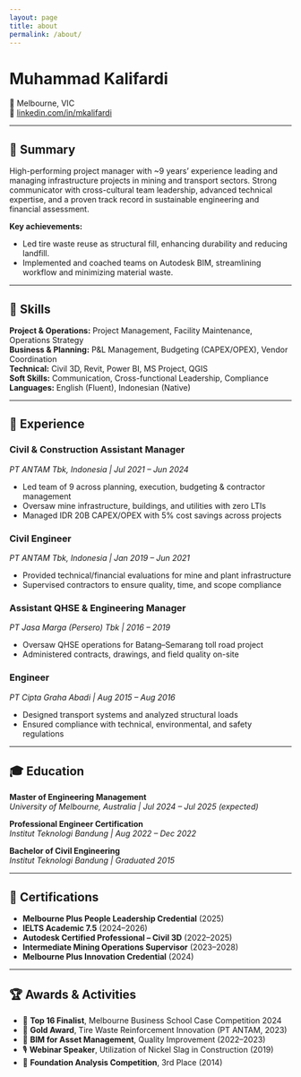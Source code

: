 ```yaml
---
layout: page
title: about
permalink: /about/
---
```


# Muhammad Kalifardi

📍 Melbourne, VIC  
🔗 [linkedin.com/in/mkalifardi](https://linkedin.com/in/mkalifardi)

---

## 🧠 Summary

High-performing project manager with ~9 years’ experience leading and managing infrastructure projects in mining and transport sectors. Strong communicator with cross-cultural team leadership, advanced technical expertise, and a proven track record in sustainable engineering and financial assessment.

**Key achievements:**
- Led tire waste reuse as structural fill, enhancing durability and reducing landfill.
- Implemented and coached teams on Autodesk BIM, streamlining workflow and minimizing material waste.

---

## 💼 Skills

**Project & Operations:** Project Management, Facility Maintenance, Operations Strategy  
**Business & Planning:** P&L Management, Budgeting (CAPEX/OPEX), Vendor Coordination  
**Technical:** Civil 3D, Revit, Power BI, MS Project, QGIS  
**Soft Skills:** Communication, Cross-functional Leadership, Compliance  
**Languages:** English (Fluent), Indonesian (Native)

---

## 🏢 Experience

### **Civil & Construction Assistant Manager**  
*PT ANTAM Tbk, Indonesia | Jul 2021 – Jun 2024*  
- Led team of 9 across planning, execution, budgeting & contractor management  
- Oversaw mine infrastructure, buildings, and utilities with zero LTIs  
- Managed IDR 20B CAPEX/OPEX with 5% cost savings across projects

### **Civil Engineer**  
*PT ANTAM Tbk, Indonesia | Jan 2019 – Jun 2021*  
- Provided technical/financial evaluations for mine and plant infrastructure  
- Supervised contractors to ensure quality, time, and scope compliance

### **Assistant QHSE & Engineering Manager**  
*PT Jasa Marga (Persero) Tbk | 2016 – 2019*  
- Oversaw QHSE operations for Batang–Semarang toll road project  
- Administered contracts, drawings, and field quality on-site

### **Engineer**  
*PT Cipta Graha Abadi | Aug 2015 – Aug 2016*  
- Designed transport systems and analyzed structural loads  
- Ensured compliance with technical, environmental, and safety regulations

---

## 🎓 Education

**Master of Engineering Management**  
*University of Melbourne, Australia | Jul 2024 – Jul 2025 (expected)*

**Professional Engineer Certification**  
*Institut Teknologi Bandung | Aug 2022 – Dec 2022*

**Bachelor of Civil Engineering**  
*Institut Teknologi Bandung | Graduated 2015*

---

## 📜 Certifications
- **Melbourne Plus People Leadership Credential** (2025)
- **IELTS Academic 7.5** (2024–2026)  
- **Autodesk Certified Professional – Civil 3D** (2022–2025)  
- **Intermediate Mining Operations Supervisor** (2023–2028)  
- **Melbourne Plus Innovation Credential** (2024)

---

## 🏆 Awards & Activities

- 🏅 **Top 16 Finalist**, Melbourne Business School Case Competition 2024  
- 🥇 **Gold Award**, Tire Waste Reinforcement Innovation (PT ANTAM, 2023)  
- 🥈 **BIM for Asset Management**, Quality Improvement (2022–2023)  
- 🎙️ **Webinar Speaker**, Utilization of Nickel Slag in Construction (2019)  
- 🥉 **Foundation Analysis Competition**, 3rd Place (2014)
